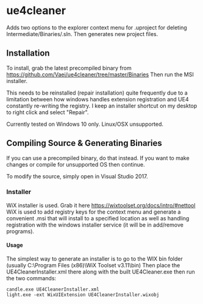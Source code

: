 # ue4cleaner
Adds two options to the explorer context menu for .uproject for deleting Intermediate/Binaries/.sln. Then generates new project files.

## Installation
To install, grab the latest precompiled binary from https://github.com/Vaei/ue4cleaner/tree/master/Binaries
Then run the MSI installer.

This needs to be reinstalled (repair installation) quite frequently due to a limitation between how windows handles extension registration and UE4 constantly re-writing the registry. I keep an installer shortcut on my desktop to right click and select "Repair".

Currently tested on Windows 10 only. Linux/OSX unsupported.

## Compiling Source & Generating Binaries
If you can use a precompiled binary, do that instead. If you want to make changes or compile for unsupported OS then continue.

To modify the source, simply open in Visual Studio 2017.

### Installer
WiX installer is used. Grab it here https://wixtoolset.org/docs/intro/#nettool
WiX is used to add registry keys for the context menu and generate a convenient .msi that will install to a specified location as well as handling registration with the windows installer service (it will be in add/remove programs).

#### Usage
The simplest way to generate an installer is to go to the WIX bin folder (usually C:\Program Files (x86)\WiX Toolset v3.11\bin)
Then place the UE4CleanerInstaller.xml there along with the built UE4Cleaner.exe then run the two commands:

```
candle.exe UE4CleanerInstaller.xml
light.exe -ext WixUIExtension UE4CleanerInstaller.wixobj
```
